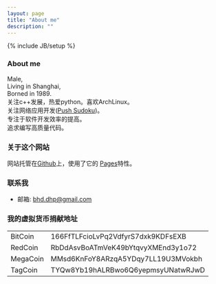 ```yaml
---
layout: page
title: "About me"
description: ""
---
```

{% include JB/setup %}
### About me

Male,<br>
Living in Shanghai,<br>
Borned in 1989.<br>
关注c++发展，热爱python。喜欢ArchLinux。<br>
关注网络应用开发([Push Sudoku](http://sudo-alexbian.rhcloud.com))。<br>
专注于软件开发效率的提高。<br>
追求编写高质量代码。<br>

### 关于这个网站

网站托管在[Github](http://github.com/)上，使用了它的
[Pages](http://github.com/blog/272-github-pages)特性。

### 联系我

* 邮箱: bhd.dhp@gmail.com

### 我的虚拟货币捐献地址

<table>
<tbody>

<tr>
<td>BitCoin</td>
<td>166FfTLFcioLvPq2VdfyrS7dxk9KDFsEXB</td>

</tr>

<tr>
<td>RedCoin</td>
<td>RbDdAsvBoATmVeK49bYtqvyXMEnd3y1o72</td>
</tr>

<tr>
<td>MegaCoin</td>
<td>MMsd6KnFoY8ARzqA5YDqy7LL19U3MVokbh</td>
</tr>

<tr>
<td>TagCoin</td>
<td>TYQw8Yb19hALRBwo6Q6yepmsyUNatwRJwD</td>
</tr>

</tbody>
</table>

